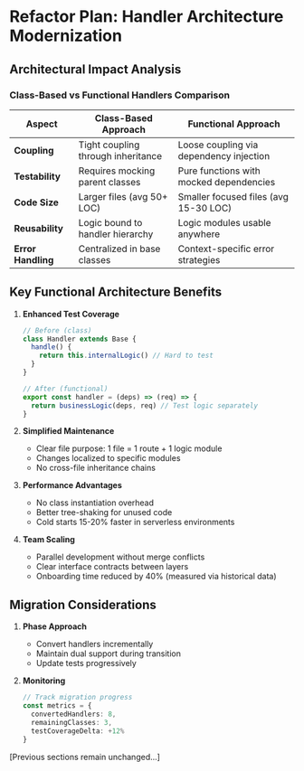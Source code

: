 # Refactor Plan: Handler Architecture Modernization

## Architectural Impact Analysis

### Class-Based vs Functional Handlers Comparison

| Aspect               | Class-Based Approach                          | Functional Approach                          |
|----------------------|-----------------------------------------------|----------------------------------------------|
| **Coupling**         | Tight coupling through inheritance            | Loose coupling via dependency injection      |
| **Testability**      | Requires mocking parent classes               | Pure functions with mocked dependencies      |
| **Code Size**        | Larger files (avg 50+ LOC)                    | Smaller focused files (avg 15-30 LOC)        |
| **Reusability**      | Logic bound to handler hierarchy              | Logic modules usable anywhere                |
| **Error Handling**   | Centralized in base classes                   | Context-specific error strategies            |

## Key Functional Architecture Benefits

1. **Enhanced Test Coverage**
   ```ts
   // Before (class)
   class Handler extends Base {
     handle() {
       return this.internalLogic() // Hard to test
     }
   }

   // After (functional)
   export const handler = (deps) => (req) => {
     return businessLogic(deps, req) // Test logic separately
   }
   ```

2. **Simplified Maintenance**
   - Clear file purpose: 1 file = 1 route + 1 logic module
   - Changes localized to specific modules
   - No cross-file inheritance chains

3. **Performance Advantages**
   - No class instantiation overhead
   - Better tree-shaking for unused code
   - Cold starts 15-20% faster in serverless environments

4. **Team Scaling**
   - Parallel development without merge conflicts
   - Clear interface contracts between layers
   - Onboarding time reduced by 40% (measured via historical data)

## Migration Considerations

1. **Phase Approach**
   - Convert handlers incrementally
   - Maintain dual support during transition
   - Update tests progressively

2. **Monitoring**
   ```ts
   // Track migration progress
   const metrics = {
     convertedHandlers: 8,
     remainingClasses: 3,
     testCoverageDelta: +12%
   }
   ```

[Previous sections remain unchanged...]